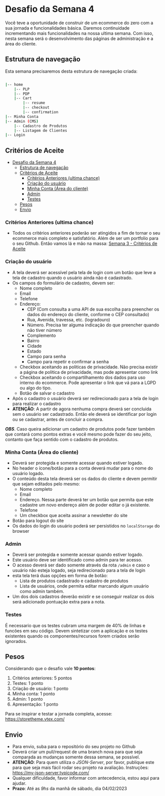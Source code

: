 # Desafio da Semana 4

Você teve a oportunidade de construir de um ecommerce do zero com a sua jornada e funcionalidades básica. Daremos continuidade incrementando mais funcionalidades na nossa ultima semana. Com isso, nesta semana será o desenvolvimento das páginas de administração e a área do cliente.

## Estrutura de navegação

Esta semana precisaremos desta estrutura de navegação criada:

```bash

|-- home
    |-- PLP
    |-- PDP
    |-- Cart
        |-- resume
        |-- checkout
        |-- confirmation
|-- Minha Conta
|-- Admin (CMS)
    |-- Cadastro de Produtos
    |-- Listagem de Clientes
|-- Login

```

## Critérios de Aceite

- [Desafio da Semana 4](#desafio-da-semana-4)
  - [Estrutura de navegação](#estrutura-de-navegação)
  - [Critérios de Aceite](#critérios-de-aceite)
    - [Critérios Anteriores (ultima chance)](#critérios-anteriores-ultima-chance)
    - [Criação do usuário](#criação-do-usuário)
    - [Minha Conta (Área do cliente)](#minha-conta-área-do-cliente)
    - [Admin](#admin)
    - [Testes](#testes)
  - [Pesos](#pesos)
  - [Envio](#envio)

### Critérios Anteriores (ultima chance)

- Todos os critérios anteriores poderão ser atingidos a fim de tornar o seu ecommerce mais completo e satisfatório. Além de ser um portfolio para o seu Github. Então vamos lá e mão na massa: [Semana 3 - Critérios de Aceite](../semana-3/DESAFIO_S3.md)

### Criação do usuário

- A tela deverá ser acessível pela tela de login com um botão que leve a tela de cadastro quando o usuário ainda não é cadastrado.
- Os campos do formulário de cadastro, devem ser:
  - Nome completo
  - Email
  - Telefone
  - Endereço:
    - CEP (Com consulta a uma API de sua escolha para preencher os dados do endereço do cliente, conforme o CEP consultado)
    - Rua, Avenida, travessa, etc. (logradouro)
    - Número. Precisa ter alguma indicação do que preencher quando não tiver número
    - Complemento
    - Bairro
    - Cidade
    - Estado
    - Campo para senha
    - Campo para repetir e confirmar a senha
  - Checkbox aceitando as politicas de privacidade. Não precisa existir a página de politica de privacidade, mas pode apresentar como link
  - Checkbox aceitando o compartilhamento dos dados para uso interno do ecommerce. Pode apresentar o link que vá para a LGPD ou algo do tipo.
  - Botão de salvar o cadastro
- Após o cadastro o usuário deverá ser redirecionado para a tela de login para realizar o cadastro
- **ATENÇÃO**: A partir de agora nenhuma compra deverá ser concluida sem o usuário ser cadastrado. Então ele deverá se identificar por login ou se cadastrar, antes de concluir a compra.

***OBS***. Caso queira adicionar um cadastro de produtos pode fazer também que contará como pontos extras e você mesmo pode fazer do seu jeito, contanto que faça sentido com o cadastro de produtos.

### Minha Conta (Área do cliente)

- Deverá ser protegida e somente acessar quando estiver logado.
- No header o ícone/botão para a conta deverá mudar para o nome do usuário logado.
- O conteúdo desta tela deverá ser os dados do cliente e devem permitir que sejam editados pelo mesmo:
  - Nome completo
  - Email
  - Endereço. Nessa parte deverá ter um botão que permita que este cadastre um novo endereço além de poder editar o já existente.
  - Telefone
  - Um checkbox que aceita assinar a newsletter do site
- Botão para logout do site
- Os dados do login do usuário poderá ser persistidos no `localStorage` do browser

### Admin

- Deverá ser protegida e somente acessar quando estiver logado.
- Este usuário deve ser identificado como admin para ter acesso.
- O acesso deverá ser dado somente através da rota `/admin` e caso o usuário não esteja logado, seja redirecionado para a tela de login
- esta tela terá duas opções em forma de botão:
  - Lista de produtos cadastrado e cadastro de produtos
  - Lista de usuários, onde permita editar marcando algum usuário como admin também.
- Um dos dois cadastros deverão existir e se conseguir realizar os dois será adicionado pontuação extra para a nota.

### Testes

É necessario que os testes cubram uma margem de 40% de linhas e funcões em seu código. Devem sintetizar com a aplicação e os testes existentes quando os componentes/recursos forem criados serão ignorados.

## Pesos

Considerando que o desafio vale **10 pontos**:

1. Critérios anteriores: 5 pontos
2. Testes: 1 ponto
3. Criação de usuário: 1 ponto
4. Minha conta: 1 ponto
5. Admin: 1 ponto
6. Apresentação: 1 ponto

Para se inspirar e testar a jornada completa, acesse: <https://storetheme.vtex.com/>

## Envio

- Para envio, suba para o repositório do seu projeto no Github
- Deverá criar um pull/request de uma branch nova para que seja comparada as mudanças somente dessa semana, se possível.
- **ATENÇÃO**: Para quem utiliza o *JSON-Server*, por favor, publique este para que seja mais fácil rodar seu projeto na avaliação. Instruções: <https://my-json-server.typicode.com/>
- Qualquer dificuldade, favor informar com antecedencia, estou aqui para ajudar.
- **Prazo**: Até as *9hs* da manhã de sábado, dia 04/02/2023

